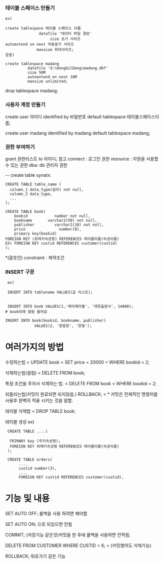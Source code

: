 ### 테이블 스페이스 만들기
```
ex)

create tablespace 테이블 스페이스 이름
               datafile '데이터 파일 경로'
                    size 초기 사이즈
autoextend on next 자동증가 사이즈
              maxsize 최대사이즈;
응용)

create tablespace madang
          datafile 'd:\HongGilDong\madang.dbf' 
          size 50M
          autoextend on next 10M 
          maxsize unlimited;
```
drop tablespace madang;
          
### 사용자 계정 만들기

create user 아이디 identified by 비밀번호
default tablespace 테이블스페이스이름;

create user madang identified by madang 
default tablespace madang;

### 권한 부여하기

grant 권한리스트 to 아이디;
참고
connect : 로그인 권한
resource : 자원을 사용할 수 있는 권한
dba: db 관리자 권한

-- create table synatx:
```
CREATE TABLE table_name (
  column_1 data_type(길이) not null,
  column_2 data_type,
  ...
);
```
```
CREATE TABLE book(
    bookid            number not null,
    bookname       varchar2(50) not null,
    publisher         varchar2(10) not null,
    price               number(8),
    primary key(bookid)
FOREIGN KEY (외래키속성명) REFERENCES 테이블이름(속성이름)
EX) FOREIGN KEY custid REFERENCES customer(custid)
);
```
*(괄호안)
constraint : 제약조건


### INSERT 구문
``` 
 ex)
 
 INSERT INTO tablename VALUES(값 리스트);
 
 
 INSERT INTO book VALUES(1,'레미제라블', '대한출판사', 14000);
# book뒤에 컬럼 들어감

INSERT INTO book(bookid, bookname, publisher)
             VALUES(2, '장발장', '한빛');
```
# 여러가지의 방법 
수정하는법
 < UPDATE book
 < SET price = 20000
 < WHERE bookid = 2;

삭제하는법(컬럼)
  < DELETE FROM book;

특정 조건을 주어서 삭제하는 법.
 < DELETE FROM book
 < WHERE bookid = 2;

되돌리는법(커밋이 완료되면 되지않음.)
ROLLBACK;
 < * 커밋은 전체적인 명령어를 사용후 완벽히 적용 시키는 것을 말함.

테이블 삭제법
 < DROP TABLE book;

테이블 생성
 ex)
```
 CREATE TABLE ....(

  FRIMARY key (주키속성명);
  FOREIGN KEY 외래키속성명 REFERENCES 테이블이름(속성이름)
 );

 CREATE TABLE orders(
      ....
      custid number(3),
      ....
      FOREIGN KEY custid REFERENCES customer(custid),
```
# 기능 및 내용
  SET AUTO OFF; 롤백을 사용 하려면 해야함
  
  SET AUTO ON; 으로 되있으면 안됨
  
  COMMIT; (저장기능 같은것)커밋을 한 후에 롤백을 사용하면 안먹힘.
  
  DELETE FROM CUSTOMER WHERE CUSTID = 6; < (커밋했어도 삭제가능)
  
  ROLLBACK; 뒤로가기 같은 기능
